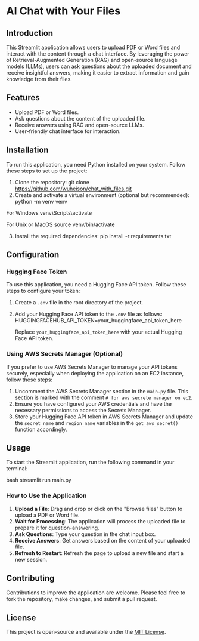 # AI Chat with Your Files

## Introduction
This Streamlit application allows users to upload PDF or Word files and interact with the content through a chat interface. By leveraging the power of Retrieval-Augmented Generation (RAG) and open-source language models (LLMs), users can ask questions about the uploaded document and receive insightful answers, making it easier to extract information and gain knowledge from their files.

## Features
- Upload PDF or Word files.
- Ask questions about the content of the uploaded file.
- Receive answers using RAG and open-source LLMs.
- User-friendly chat interface for interaction.

## Installation

To run this application, you need Python installed on your system. Follow these steps to set up the project:

1. Clone the repository:
git clone https://github.com/wuheison/chat_with_files.git
2. Create and activate a virtual environment (optional but recommended):
python -m venv venv

For Windows
venv\Scripts\activate

For Unix or MacOS
source venv/bin/activate


3. Install the required dependencies:
pip install -r requirements.txt


## Configuration

### Hugging Face Token

To use this application, you need a Hugging Face API token. Follow these steps to configure your token:

1. Create a `.env` file in the root directory of the project.
2. Add your Hugging Face API token to the `.env` file as follows:
HUGGINGFACEHUB_API_TOKEN=your_huggingface_api_token_here

   Replace `your_huggingface_api_token_here` with your actual Hugging Face API token.

### Using AWS Secrets Manager (Optional)

If you prefer to use AWS Secrets Manager to manage your API tokens securely, especially when deploying the application on an EC2 instance, follow these steps:

1. Uncomment the AWS Secrets Manager section in the `main.py` file. This section is marked with the comment `# for aws secrete manager on ec2`.
2. Ensure you have configured your AWS credentials and have the necessary permissions to access the Secrets Manager.
3. Store your Hugging Face API token in AWS Secrets Manager and update the `secret_name` and `region_name` variables in the `get_aws_secret()` function accordingly.

## Usage

To start the Streamlit application, run the following command in your terminal:

bash streamlit run main.py


### How to Use the Application

1. **Upload a File**: Drag and drop or click on the "Browse files" button to upload a PDF or Word file.
2. **Wait for Processing**: The application will process the uploaded file to prepare it for question-answering.
3. **Ask Questions**: Type your question in the chat input box.
4. **Receive Answers**: Get answers based on the content of your uploaded file.
5. **Refresh to Restart**: Refresh the page to upload a new file and start a new session.

## Contributing

Contributions to improve the application are welcome. Please feel free to fork the repository, make changes, and submit a pull request.

## License

This project is open-source and available under the [MIT License](LICENSE).
